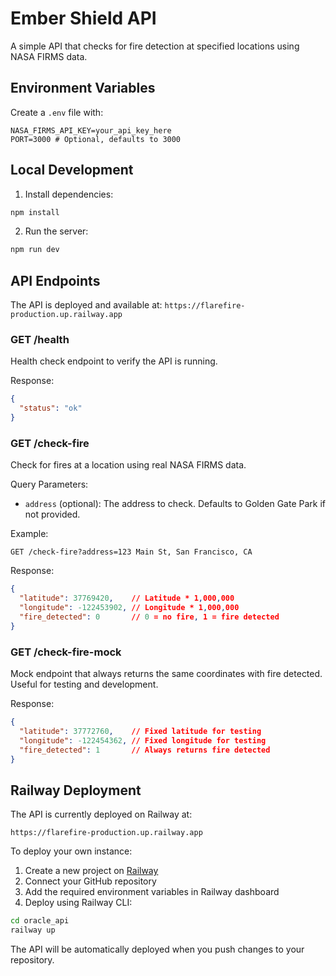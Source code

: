 # Ember Shield API

A simple API that checks for fire detection at specified locations using NASA FIRMS data.

## Environment Variables

Create a `.env` file with:
```
NASA_FIRMS_API_KEY=your_api_key_here
PORT=3000 # Optional, defaults to 3000
```

## Local Development

1. Install dependencies:
```bash
npm install
```

2. Run the server:
```bash
npm run dev
```

## API Endpoints

The API is deployed and available at: `https://flarefire-production.up.railway.app`

### GET /health
Health check endpoint to verify the API is running.

Response:
```json
{
  "status": "ok"
}
```

### GET /check-fire
Check for fires at a location using real NASA FIRMS data.

Query Parameters:
- `address` (optional): The address to check. Defaults to Golden Gate Park if not provided.

Example:
```
GET /check-fire?address=123 Main St, San Francisco, CA
```

Response:
```json
{
  "latitude": 37769420,    // Latitude * 1,000,000
  "longitude": -122453902, // Longitude * 1,000,000
  "fire_detected": 0       // 0 = no fire, 1 = fire detected
}
```

### GET /check-fire-mock
Mock endpoint that always returns the same coordinates with fire detected. Useful for testing and development.

Response:
```json
{
  "latitude": 37772760,    // Fixed latitude for testing
  "longitude": -122454362, // Fixed longitude for testing
  "fire_detected": 1       // Always returns fire detected
}
```

## Railway Deployment

The API is currently deployed on Railway at:
```
https://flarefire-production.up.railway.app
```

To deploy your own instance:
1. Create a new project on [Railway](https://railway.app)
2. Connect your GitHub repository
3. Add the required environment variables in Railway dashboard
4. Deploy using Railway CLI:
```bash
cd oracle_api
railway up
```

The API will be automatically deployed when you push changes to your repository.
